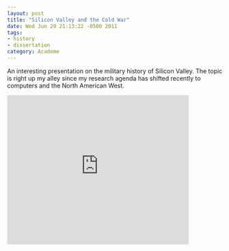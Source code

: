 ```yaml
---
layout: post
title: "Silicon Valley and the Cold War"
date: Wed Jun 29 21:13:22 -0500 2011
tags:
- history
- dissertation
category: Academe
---
```


An interesting presentation on the military history of Silicon Valley. The topic is right up my alley since my research agenda has shifted recently to computers and the North American West.

<iframe width="425" height="349" src="http://www.youtube.com/embed/ZTC_RxWN_xo" frameborder="0" allowfullscreen></iframe>
<br/ >
